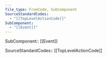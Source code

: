 ```yaml
---
file_type: FromCode, SubComponent
SourceStandardCodes:
  - "[[TopLevelActionCode]]"
SubComponent:
  - "[[Event]]"
---
```

SubComponent:: [[Event]]

SourceStandardCodes:: [[TopLevelActionCode]]

